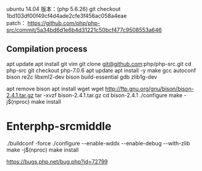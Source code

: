 ubuntu 14.04
版本：(php 5.6.26)
git checkout 1bd103df00f49cf4d4ade2cfe3f456ac058a4eae   
patch：
https://github.com/php/php-src/commit/5a34bd6d1e6b4d31221c50bcf477c9508553a646

## Compilation process
apt update
apt install git vim
git clone git@github.com:php/php-src.git
cd php-src
git checkout php-7.0.6
apt update
apt install -y make gcc autoconf bison re2c libxml2-dev bison build-essential gdb zlib1g-dev

apt remove bison
apt install wget
wget http://ftp.gnu.org/gnu/bison/bison-2.4.1.tar.gz
tar -xvzf bison-2.4.1.tar.gz
cd bison-2.4.1
./configure
make -j$(nproc)
make install

# Enterphp-srcmiddle
./buildconf -force
./configure --enable-wddx --enable-debug --with-zlib
make -j$(nproc)
make install




https://bugs.php.net/bug.php?id=72799